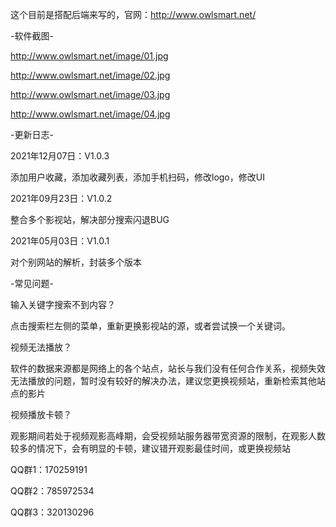 这个目前是搭配后端来写的，官网：http://www.owlsmart.net/


-软件截图-

http://www.owlsmart.net/image/01.jpg

http://www.owlsmart.net/image/02.jpg

http://www.owlsmart.net/image/03.jpg

http://www.owlsmart.net/image/04.jpg
   
-更新日志-

2021年12月07日：V1.0.3

   添加用户收藏，添加收藏列表，添加手机扫码，修改logo，修改UI
   
2021年09月23日：V1.0.2

   整合多个影视站，解决部分搜索闪退BUG
   
2021年05月03日：V1.0.1

   对个别网站的解析，封装多个版本

-常见问题-

输入关键字搜索不到内容？

   点击搜索栏左侧的菜单，重新更换影视站的源，或者尝试换一个关键词。
   
视频无法播放？

   软件的数据来源都是网络上的各个站点，站长与我们没有任何合作关系，视频失效无法播放的问题，暂时没有较好的解决办法，建议您更换视频站，重新检索其他站点的影片
   
视频播放卡顿？

   观影期间若处于视频观影高峰期，会受视频站服务器带宽资源的限制，在观影人数较多的情况下，会有明显的卡顿，建议错开观影最佳时间，或更换视频站

QQ群1：170259191

QQ群2：785972534

QQ群3：320130296
